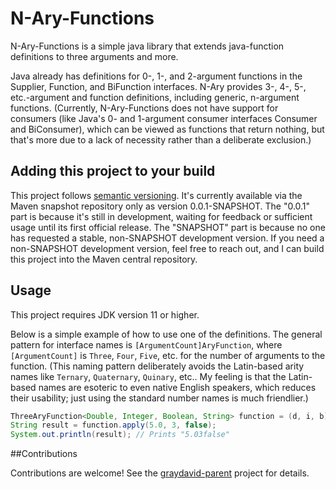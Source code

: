# N-Ary-Functions

N-Ary-Functions is a simple java library that extends java-function definitions to three arguments and more.

Java already has definitions for 0-, 1-, and 2-argument functions in the Supplier, Function, and BiFunction interfaces. N-Ary provides 3-, 4-, 5-, etc.-argument and function definitions, including generic, n-argument functions. (Currently, N-Ary-Functions does not have support for consumers (like Java's 0- and 1-argument consumer interfaces Consumer and BiConsumer), which can be viewed as functions that return nothing, but that's more due to a lack of necessity rather than a deliberate exclusion.)

## Adding this project to your build

This project follows [semantic versioning](https://semver.org/). It's currently available via the Maven snapshot repository only as version 0.0.1-SNAPSHOT. The "0.0.1" part is because it's still in development, waiting for feedback or sufficient usage until its first official release. The "SNAPSHOT" part is because no one has requested a stable, non-SNAPSHOT development version. If you need a non-SNAPSHOT development version, feel free to reach out, and I can build this project into the Maven central repository.

## Usage

This project requires JDK version 11 or higher.

Below is a simple example of how to use one of the definitions. The general pattern for interface names is `[ArgumentCount]AryFunction`, where `[ArgumentCount]` is `Three`, `Four`, `Five`, etc. for the number of arguments to the function. (This naming pattern deliberately avoids the Latin-based arity names like `Ternary`, `Quaternary`, `Quinary`, etc.. My feeling is that the Latin-based names are esoteric to even native English speakers, which reduces their usability; just using the standard number names is much friendlier.)

```java
ThreeAryFunction<Double, Integer, Boolean, String> function = (d, i, b) -> d.toString() + i + b;
String result = function.apply(5.0, 3, false);
System.out.println(result); // Prints "5.03false"
```

##Contributions

Contributions are welcome! See the [graydavid-parent](https://github.com/graydavid/graydavid-parent) project for details.